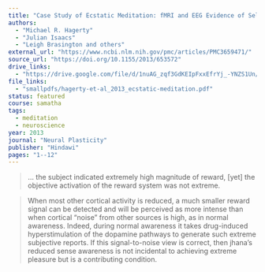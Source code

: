 ```yaml
---
title: "Case Study of Ecstatic Meditation: fMRI and EEG Evidence of Self-Stimulating a Reward System"
authors:
  - "Michael R. Hagerty"
  - "Julian Isaacs"
  - "Leigh Brasington and others"
external_url: "https://www.ncbi.nlm.nih.gov/pmc/articles/PMC3659471/"
source_url: "https://doi.org/10.1155/2013/653572"
drive_links:
  - "https://drive.google.com/file/d/1nuAG_zqf3GdKEIpFxxEfrYj_-YNZS1Un/view?usp=drivesdk"
file_links:
  - "smallpdfs/hagerty-et-al_2013_ecstatic-meditation.pdf"
status: featured
course: samatha
tags:
  - meditation
  - neuroscience
year: 2013
journal: "Neural Plasticity"
publisher: "Hindawi"
pages: "1--12"
---
```


> … the subject indicated extremely high magnitude of
reward, [yet] the objective activation
of the reward system was not extreme.

> When most other cortical activity is
reduced, a much smaller reward signal
can be detected and will be perceived as more intense than
when cortical “noise” from other sources is high, as in
normal awareness. Indeed, during normal awareness it takes
drug-induced hyperstimulation of the dopamine pathways to
generate such extreme subjective reports. If this signal-to-noise view is correct, then jhana’s reduced sense awareness
is not incidental to achieving extreme pleasure but is a
contributing condition.
